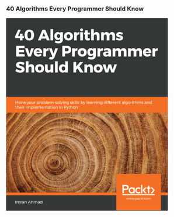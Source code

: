 ### 40 Algorithms Every Programmer Should Know
<img src="../imgs/40Algoritmos.PNG" alt="40 Algoritmos" />
    
